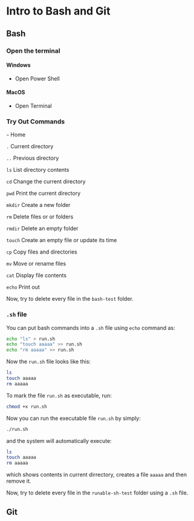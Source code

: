 # Intro to Bash and Git





## Bash



### Open the terminal

#### Windows

- Open Power Shell

#### MacOS

- Open Terminal



### Try Out Commands

`~`		  Home

`.`		  Current directory

`..`		Previous directory

`ls`		List directory contents

`cd`		Change the current directory

`pwd`	      Print the current directory

`mkdir`	  Create a new folder

`rm`		Delete files or or folders 

`rmdir`	  Delete an empty folder

`touch`	  Create an empty file or update its time

`cp`		Copy files and directories

`mv`		Move or rename files

`cat`	      Display file contents

`echo`	    Print out

Now, try to delete every file in the `bash-test` folder.



### `.sh` file

You can put bash commands into a `.sh` file using `echo` command as: 

```bash
echo "ls" > run.sh
echo "touch aaaaa" >> run.sh
echo "rm aaaaa" >> run.sh
```

Now the `run.sh` file looks like this:

```bash
ls
touch aaaaa
rm aaaaa
```

To mark the file `run.sh` as executable, run:

```bash
chmod +x run.sh
```

Now you can run the executable file `run.sh` by simply:

```bash
./run.sh
```

and the system will automatically execute:

```bash
ls
touch aaaaa
rm aaaaa
```

which shows contents in current dirrectory, creates a file `aaaaa` and then remove it.

Now, try to delete every file in the `runable-sh-test` folder using a `.sh` file.



## Git
